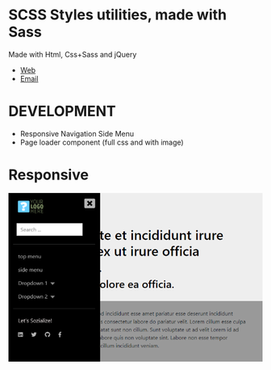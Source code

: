 # SCSS Styles utilities, made with Sass
Made with Html, Css+Sass and jQuery

* [Web](https://www.artegrafico.net "José Luis Rojo Sánchez")
* [Email](mailto:jose@artegrafico.net "jose@artegrafico.net")

# DEVELOPMENT
* Responsive Navigation Side Menu 
* Page loader component (full css and with image)

# Responsive
![Responsive](https://raw.githubusercontent.com/jl3377/sass-menus/master/assets/img/responsive.png?token=AWeSaJYnTU1knsmkhY19BI5iIx-WDEgaks5cTgi0wA%3D%3D "responsive menu")
   